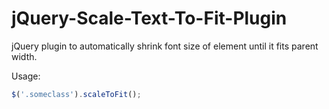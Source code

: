 jQuery-Scale-Text-To-Fit-Plugin
===============================

jQuery plugin to automatically shrink font size of element until it fits parent width.


Usage:
```javascript
$('.someclass').scaleToFit();
```
